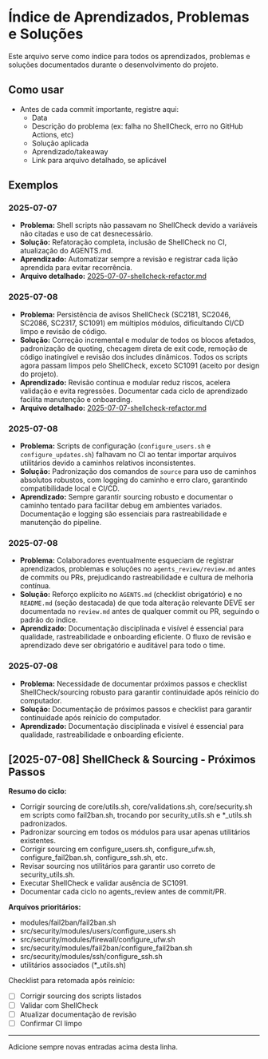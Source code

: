 # Índice de Aprendizados, Problemas e Soluções

Este arquivo serve como índice para todos os aprendizados, problemas e soluções documentados durante o desenvolvimento do projeto.

## Como usar
- Antes de cada commit importante, registre aqui:
  - Data
  - Descrição do problema (ex: falha no ShellCheck, erro no GitHub Actions, etc)
  - Solução aplicada
  - Aprendizado/takeaway
  - Link para arquivo detalhado, se aplicável

## Exemplos

### 2025-07-07
- **Problema:** Shell scripts não passavam no ShellCheck devido a variáveis não citadas e uso de cat desnecessário.
- **Solução:** Refatoração completa, inclusão de ShellCheck no CI, atualização do AGENTS.md.
- **Aprendizado:** Automatizar sempre a revisão e registrar cada lição aprendida para evitar recorrência.
- **Arquivo detalhado:** [2025-07-07-shellcheck-refactor.md](2025-07-07-shellcheck-refactor.md)

### 2025-07-08
- **Problema:** Persistência de avisos ShellCheck (SC2181, SC2046, SC2086, SC2317, SC1091) em múltiplos módulos, dificultando CI/CD limpo e revisão de código.
- **Solução:** Correção incremental e modular de todos os blocos afetados, padronização de quoting, checagem direta de exit code, remoção de código inatingível e revisão dos includes dinâmicos. Todos os scripts agora passam limpos pelo ShellCheck, exceto SC1091 (aceito por design do projeto).
- **Aprendizado:** Revisão contínua e modular reduz riscos, acelera validação e evita regressões. Documentar cada ciclo de aprendizado facilita manutenção e onboarding.
- **Arquivo detalhado:** [2025-07-07-shellcheck-refactor.md](2025-07-07-shellcheck-refactor.md)

### 2025-07-08
- **Problema:** Scripts de configuração (`configure_users.sh` e `configure_updates.sh`) falhavam no CI ao tentar importar arquivos utilitários devido a caminhos relativos inconsistentes.
- **Solução:** Padronização dos comandos de `source` para uso de caminhos absolutos robustos, com logging do caminho e erro claro, garantindo compatibilidade local e CI/CD.
- **Aprendizado:** Sempre garantir sourcing robusto e documentar o caminho tentado para facilitar debug em ambientes variados. Documentação e logging são essenciais para rastreabilidade e manutenção do pipeline.

### 2025-07-08
- **Problema:** Colaboradores eventualmente esqueciam de registrar aprendizados, problemas e soluções no `agents_review/review.md` antes de commits ou PRs, prejudicando rastreabilidade e cultura de melhoria contínua.
- **Solução:** Reforço explícito no `AGENTS.md` (checklist obrigatório) e no `README.md` (seção destacada) de que toda alteração relevante DEVE ser documentada no `review.md` antes de qualquer commit ou PR, seguindo o padrão do índice.
- **Aprendizado:** Documentação disciplinada e visível é essencial para qualidade, rastreabilidade e onboarding eficiente. O fluxo de revisão e aprendizado deve ser obrigatório e auditável para todo o time.

### 2025-07-08
- **Problema:** Necessidade de documentar próximos passos e checklist ShellCheck/sourcing robusto para garantir continuidade após reinício do computador.
- **Solução:** Documentação de próximos passos e checklist para garantir continuidade após reinício do computador.
- **Aprendizado:** Documentação disciplinada e visível é essencial para qualidade, rastreabilidade e onboarding eficiente.

## [2025-07-08] ShellCheck & Sourcing - Próximos Passos

**Resumo do ciclo:**
- Corrigir sourcing de core/utils.sh, core/validations.sh, core/security.sh em scripts como fail2ban.sh, trocando por security_utils.sh e *_utils.sh padronizados.
- Padronizar sourcing em todos os módulos para usar apenas utilitários existentes.
- Corrigir sourcing em configure_users.sh, configure_ufw.sh, configure_fail2ban.sh, configure_ssh.sh, etc.
- Revisar sourcing nos utilitários para garantir uso correto de security_utils.sh.
- Executar ShellCheck e validar ausência de SC1091.
- Documentar cada ciclo no agents_review antes de commit/PR.

**Arquivos prioritários:**
- modules/fail2ban/fail2ban.sh
- src/security/modules/users/configure_users.sh
- src/security/modules/firewall/configure_ufw.sh
- src/security/modules/fail2ban/configure_fail2ban.sh
- src/security/modules/ssh/configure_ssh.sh
- utilitários associados (*_utils.sh)

Checklist para retomada após reinício:
- [ ] Corrigir sourcing dos scripts listados
- [ ] Validar com ShellCheck
- [ ] Atualizar documentação de revisão
- [ ] Confirmar CI limpo

---

Adicione sempre novas entradas acima desta linha.
